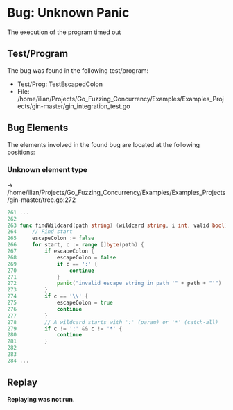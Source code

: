 # Bug: Unknown Panic

The execution of the program timed out

## Test/Program
The bug was found in the following test/program:

- Test/Prog: TestEscapedColon
- File: /home/ilian/Projects/Go_Fuzzing_Concurrency/Examples/Examples_Projects/gin-master/gin_integration_test.go

## Bug Elements
The elements involved in the found bug are located at the following positions:

###  Unknown element type
-> /home/ilian/Projects/Go_Fuzzing_Concurrency/Examples/Examples_Projects/gin-master/tree.go:272
```go
261 ...
262 
263 func findWildcard(path string) (wildcard string, i int, valid bool) {
264 	// Find start
265 	escapeColon := false
266 	for start, c := range []byte(path) {
267 		if escapeColon {
268 			escapeColon = false
269 			if c == ':' {
270 				continue
271 			}
272 			panic("invalid escape string in path '" + path + "'")           // <-------
273 		}
274 		if c == '\\' {
275 			escapeColon = true
276 			continue
277 		}
278 		// A wildcard starts with ':' (param) or '*' (catch-all)
279 		if c != ':' && c != '*' {
280 			continue
281 		}
282 
283 
284 ...
```


## Replay
**Replaying was not run**.

